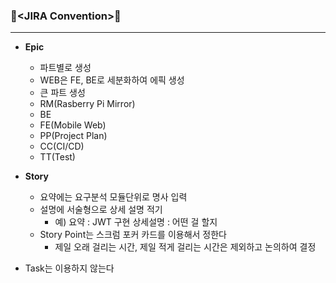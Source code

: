 ### 🎁\<JIRA Convention>🎁

---

- **Epic**
  - 파트별로 생성
  - WEB은 FE, BE로 세분화하여 에픽 생성
  - 큰 파트 생성
  - RM(Rasberry Pi Mirror)
  - BE
  - FE(Mobile Web)
  - PP(Project Plan)
  - CC(CI/CD)
  - TT(Test)


- **Story**
  - 요약에는 요구분석 모듈단위로 명사 입력
  - 설명에 서술형으로 상세 설명 적기
    - 예) 요약 : JWT 구현
          상세설명 : 어떤 걸 할지
  - Story Point는 스크럼 포커 카드를 이용해서 정한다
    - 제일 오래 걸리는 시간, 제일 적게 걸리는 시간은 제외하고 논의하여 결정


- Task는 이용하지 않는다
